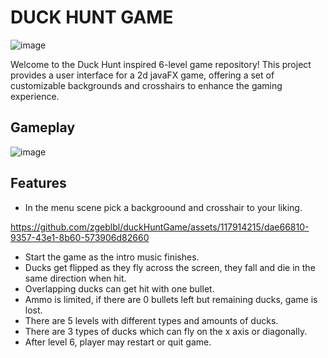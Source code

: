 # DUCK HUNT GAME

![image](https://github.com/zgeblbl/duckHuntGame/assets/117914215/e2f04f86-2ed4-4686-a679-ad5967bd4161)

Welcome to the Duck Hunt inspired 6-level game repository! This project provides a user interface for a 2d javaFX game, offering a set of customizable backgrounds and crosshairs to enhance the gaming experience.

## Gameplay
![image](https://github.com/zgeblbl/duckHuntGame/assets/117914215/7649b20e-cb20-4b6f-905c-e00a7b48a3a0)


## Features

- In the menu scene pick a backgroound and crosshair to your liking.

https://github.com/zgeblbl/duckHuntGame/assets/117914215/dae66810-9357-43e1-8b60-573906d82660

- Start the game as the intro music finishes.
- Ducks get flipped as they fly across the screen, they fall and die in the same direction when hit.
- Overlapping ducks can get hit with one bullet.
- Ammo is limited, if there are 0 bullets left but remaining ducks, game is lost.
- There are 5 levels with different types and amounts of ducks.
- There are 3 types of ducks which can fly on the x axis or diagonally.
- After level 6, player may restart or quit game.

